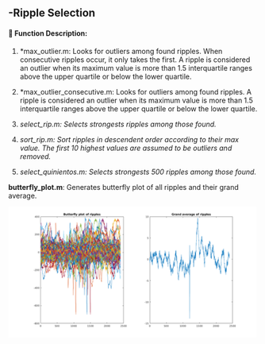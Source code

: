 -Ripple Selection 
------------------

####  :link: Function Description: 

1. *max_outlier.m: Looks for outliers among found ripples. When consecutive ripples occur, it only takes the first.  A ripple is considered an outlier when its maximum value is  more than 1.5 interquartile ranges above the upper quartile or below the lower quartile.

2. *max_outlier_consecutive.m: Looks for outliers among found ripples. A ripple is considered an outlier when its maximum value is  more than 1.5 interquartile ranges above the upper quartile or below the lower quartile.

3. *select_rip.m: Selects strongests ripples among those found.*

4. *sort_rip.m: Sort ripples in descendent order according to their max value. The first 10 highest values are assumed to be outliers and removed.*

5. *select_quinientos.m: Selects strongests 500 ripples among those found.*

**butterfly_plot.m**: Generates butterfly plot of all ripples and their grand average.

<img src="butterfly.png" width="500">
